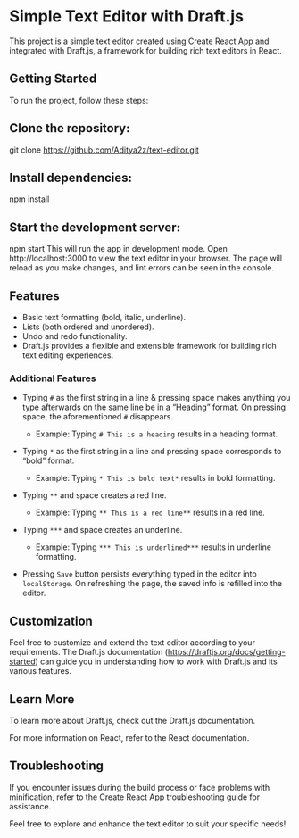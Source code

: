 # Simple Text Editor with Draft.js
This project is a simple text editor created using Create React App and integrated with Draft.js, a framework for building rich text editors in React.

## Getting Started
To run the project, follow these steps:

## Clone the repository:
git clone https://github.com/Aditya2z/text-editor.git

## Install dependencies:
npm install

## Start the development server:
npm start
This will run the app in development mode. Open http://localhost:3000 to view the text editor in your browser. The page will reload as you make changes, and lint errors can be seen in the console.

## Features

- Basic text formatting (bold, italic, underline).
- Lists (both ordered and unordered).
- Undo and redo functionality.
- Draft.js provides a flexible and extensible framework for building rich text editing experiences.

### Additional Features

- Typing `#` as the first string in a line & pressing space makes anything you type afterwards on the same line be in a “Heading” format. On pressing space, the aforementioned `#` disappears.
  - Example: Typing `# This is a heading` results in a heading format.

- Typing `*` as the first string in a line and pressing space corresponds to “bold” format.
  - Example: Typing `* This is bold text*` results in bold formatting.

- Typing `**` and space creates a red line.
  - Example: Typing `** This is a red line**` results in a red line.

- Typing `***` and space creates an underline.
  - Example: Typing `*** This is underlined***` results in underline formatting.

- Pressing `Save` button persists everything typed in the editor into `localStorage`. On refreshing the page, the saved info is refilled into the editor.


## Customization
Feel free to customize and extend the text editor according to your requirements. The Draft.js documentation (https://draftjs.org/docs/getting-started) can guide you in understanding how to work with Draft.js and its various features.

## Learn More
To learn more about Draft.js, check out the Draft.js documentation.

For more information on React, refer to the React documentation.

## Troubleshooting
If you encounter issues during the build process or face problems with minification, refer to the Create React App troubleshooting guide for assistance.

Feel free to explore and enhance the text editor to suit your specific needs!
